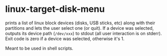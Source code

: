 # linux-target-disk-menu

prints a list of linux block devices (disks, USB sticks, etc) along with their partitions and lets the user select one (or quit). If a device was selected, outputs its device path (`/dev/xxx`) to stdout (all user interaction is on stderr). Exit code is zero if a device was selected, otherwise it's 1.

Meant to be used in shell scripts.


